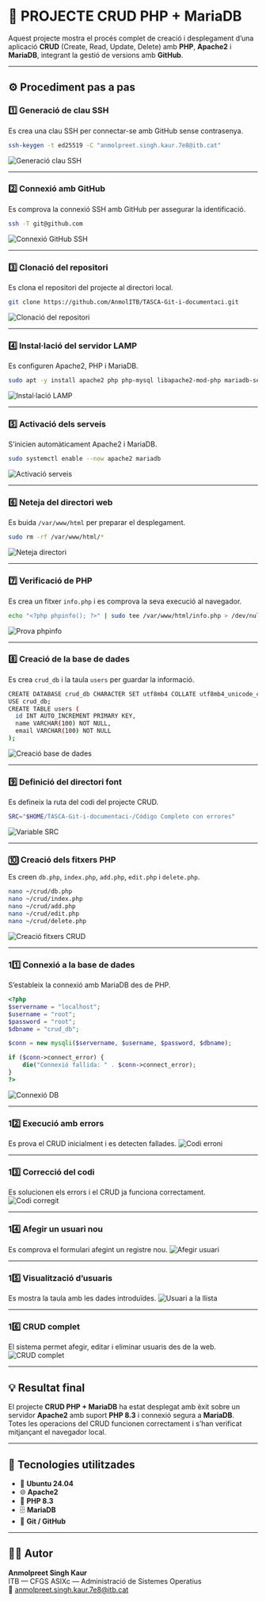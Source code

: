 # 🧠 PROJECTE CRUD PHP + MariaDB

Aquest projecte mostra el procés complet de creació i desplegament d’una aplicació **CRUD** (Create, Read, Update, Delete) amb **PHP**, **Apache2** i **MariaDB**, integrant la gestió de versions amb **GitHub**.

---

## ⚙️ Procediment pas a pas

### 1️⃣ Generació de clau SSH
Es crea una clau SSH per connectar-se amb GitHub sense contrasenya.

```bash
ssh-keygen -t ed25519 -C "anmolpreet.singh.kaur.7e8@itb.cat"
```
![Generació clau SSH](img/1_sshkeygen.png)

---

### 2️⃣ Connexió amb GitHub
Es comprova la connexió SSH amb GitHub per assegurar la identificació.
```bash
ssh -T git@github.com
```
![Connexió GitHub SSH](img/2_ssh_github.png)

---

### 3️⃣ Clonació del repositori
Es clona el repositori del projecte al directori local.
```bash
git clone https://github.com/AnmolITB/TASCA-Git-i-documentaci.git
```
![Clonació del repositori](img/3_git_clone.png)

---

### 4️⃣ Instal·lació del servidor LAMP
Es configuren Apache2, PHP i MariaDB.
```bash
sudo apt -y install apache2 php php-mysql libapache2-mod-php mariadb-server
```
![Instal·lació LAMP](img/4_lamp_install.png)

---

### 5️⃣ Activació dels serveis
S’inicien automàticament Apache2 i MariaDB.
```bash
sudo systemctl enable --now apache2 mariadb
```
![Activació serveis](img/5_enable_services.png)

---

### 6️⃣ Neteja del directori web
Es buida `/var/www/html` per preparar el desplegament.
```bash
sudo rm -rf /var/www/html/*
```
![Neteja directori](img/6_rm_html.png)

---

### 7️⃣ Verificació de PHP
Es crea un fitxer `info.php` i es comprova la seva execució al navegador.
```bash
echo "<?php phpinfo(); ?>" | sudo tee /var/www/html/info.php > /dev/null
```
![Prova phpinfo](img/7_phpinfo.png)

---

### 8️⃣ Creació de la base de dades
Es crea `crud_db` i la taula `users` per guardar la informació.
```bash
CREATE DATABASE crud_db CHARACTER SET utf8mb4 COLLATE utf8mb4_unicode_ci;
USE crud_db;
CREATE TABLE users (
  id INT AUTO_INCREMENT PRIMARY KEY,
  name VARCHAR(100) NOT NULL,
  email VARCHAR(100) NOT NULL
);
```
![Creació base de dades](img/8_db_creation.png)

---

### 9️⃣ Definició del directori font
Es defineix la ruta del codi del projecte CRUD.
```bash
SRC="$HOME/TASCA-Git-i-documentaci-/Código Completo con errores"
```
![Variable SRC](img/9_src_path.png)

---

### 🔟 Creació dels fitxers PHP
Es creen `db.php`, `index.php`, `add.php`, `edit.php` i `delete.php`.
```bash
nano ~/crud/db.php
nano ~/crud/index.php
nano ~/crud/add.php
nano ~/crud/edit.php
nano ~/crud/delete.php
```
![Creació fitxers CRUD](img/10_create_files.png)

---

### 11️⃣ Connexió a la base de dades
S’estableix la connexió amb MariaDB des de PHP.
```php
<?php
$servername = "localhost";
$username = "root";
$password = "root";
$dbname = "crud_db";

$conn = new mysqli($servername, $username, $password, $dbname);

if ($conn->connect_error) {
    die("Connexió fallida: " . $conn->connect_error);
}
?>
```
![Connexió DB](img/11_db_php.png)

---

### 12️⃣ Execució amb errors
Es prova el CRUD inicialment i es detecten fallades.
![Codi erroni](img/12_codi_erroni.png)

---

### 13️⃣ Correcció del codi
Es solucionen els errors i el CRUD ja funciona correctament.
![Codi corregit](img/13_codi_funcional.png)

---

### 14️⃣ Afegir un usuari nou
Es comprova el formulari afegint un registre nou.
![Afegir usuari](img/14_afegir_usuari.png)

---

### 15️⃣ Visualització d’usuaris
Es mostra la taula amb les dades introduïdes.
![Usuari a la llista](img/15_llista_usuari.png)

---

### 16️⃣ CRUD complet
El sistema permet afegir, editar i eliminar usuaris des de la web.
![CRUD complet](img/16_crud_complet.png)

---

## 💡 Resultat final

El projecte **CRUD PHP + MariaDB** ha estat desplegat amb èxit sobre un servidor **Apache2** amb suport **PHP 8.3** i connexió segura a **MariaDB**.  
Totes les operacions del CRUD funcionen correctament i s’han verificat mitjançant el navegador local.

---

## 🧰 Tecnologies utilitzades

- 🐧 **Ubuntu 24.04**
- 🌐 **Apache2**
- 🐘 **PHP 8.3**
- 🗄️ **MariaDB**
- 🔗 **Git / GitHub**

---

## 🧑‍💻 Autor

**Anmolpreet Singh Kaur**  
ITB — CFGS ASIXc — Administració de Sistemes Operatius  
📧 [anmolpreet.singh.kaur.7e8@itb.cat](mailto:anmolpreet.singh.kaur.7e8@itb.cat)

